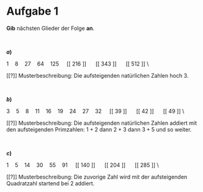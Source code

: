 <!--
version:  0.0.1

language: de

@style
input {
    text-align: center;
}

.flex-container {
    display: flex;
    flex-wrap: wrap;
    align-items: stretch;
    gap: 20px;
}

.flex-child {
    flex: 1;
    min-width: 350px;
    margin-right: 20px;
}

@media (max-width: 400px) {
    .flex-child {
        flex: 100%;
        margin-right: 0;
    }
}
@end

formula: \carry   \textcolor{red}{\scriptsize #1}
formula: \digit   \rlap{\carry{#1}}\phantom{#2}#2
formula: \permil  \text{‰}

import: https://raw.githubusercontent.com/liaTemplates/algebrite/master/README.md
import: https://raw.githubusercontent.com/LiaTemplates/Tikz-Jax/main/README.md

script: https://cdn.jsdelivr.net/gh/LiaTemplates/Tikz-Jax@main/dist/index.js

@round
<script>
  let value = `@input`;
  if (value.startsWith("@")) {
    ""
  } else {
    value = JSON.parse(value);
    value = value[0]
    value = value.replace(/,/g, ".");
    value = parseFloat(value);
    value = Math.round(value * Math.pow(10,@1)) / Math.pow(10,@1);
    value == @0
  }
</script>
@end

tags: Folgen, schwer

-->




# Aufgabe 1

**Gib** nächsten Glieder der Folge **an**.


<br>

<section class="flex-container">

<div class="flex-child">

__$a)\;\;$__

$1 \quad 8 \quad 27 \quad 64 \quad 125 \quad$ [[ 216 ]] $\quad$ [[ 343 ]] $\quad$ [[ 512 ]] \

[[?]] Musterbeschreibung: Die aufsteigenden natürlichen Zahlen hoch $3$.

</div>


</section>


<br>


<section class="flex-container">

<div class="flex-child">

__$b)\;\;$__

$3 \quad 5 \quad 8 \quad 11 \quad 16 \quad 19 \quad 24 \quad 27 \quad 32 \quad$ [[ 39 ]] $\quad$ [[ 42 ]] $\quad$ [[ 49 ]] \

[[?]] Musterbeschreibung: Die aufsteigenden natürlichen Zahlen addiert mit den aufsteigenden Primzahlen: $1+2$ dann $2+3$ dann $3+5$ und so weiter.

</div>

</section>


<br>


<section class="flex-container">

<div class="flex-child">

__$c)\;\;$__

$1 \quad 5 \quad 14 \quad 30 \quad 55 \quad 91 \quad$ [[ 140 ]] $\quad$ [[ 204 ]] $\quad$ [[ 285 ]] \

[[?]] Musterbeschreibung: Die zuvorige Zahl wird mit der aufsteigenden Quadratzahl startend bei $2$ addiert.

</div>

</section>



<br>
<br>
<br>
<br>